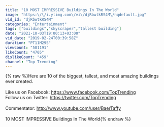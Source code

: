 ```yaml
---
title: "10 MOST IMPRESSIVE Buildings In The World"
image: "https:\/\/i.ytimg.com\/vi\/djRbwtkRS4M\/hqdefault.jpg"
vid_id: "djRbwtkRS4M"
categories: "Entertainment"
tags: ["buildings","skyscraper","tallest building"]
date: "2021-10-03T19:00:13+03:00"
vid_date: "2019-02-24T00:39:58Z"
duration: "PT11M29S"
viewcount: "581191"
likeCount: "4705"
dislikeCount: "459"
channel: "Top Trending"
---
```

{% raw %}Here are 10 of the biggest, tallest, and most amazing buildings ever created.<br /><br />Like us on Facebook: <a rel="nofollow" target="blank" href="https://www.facebook.com/TopTrending">https://www.facebook.com/TopTrending</a><br />Follow us on Twitter: <a rel="nofollow" target="blank" href="https://twitter.com/TopTrending">https://twitter.com/TopTrending</a><br /><br />Commentator: <a rel="nofollow" target="blank" href="http://www.youtube.com/user/BaerTaffy">http://www.youtube.com/user/BaerTaffy</a><br /><br />10 MOST IMPRESSIVE Buildings In The World{% endraw %}
